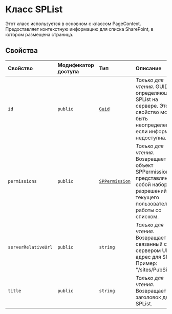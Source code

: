# <a name="splist-class"></a>Класс SPList







Этот класс используется в основном с классом PageContext. Предоставляет контекстную информацию для списка SharePoint, в котором размещена страница.



## <a name="properties"></a>Свойства

| Свойство     | Модификатор доступа | Тип | Описание|
|:-------------|:----|:-------|:-----------|
|`id`     | `public` | [`Guid`](../sp-core-library/guid.md) | _Только для чтения._ GUID, определяющий SPList на сервере. Это свойство может быть неопределенным, если информация недоступна. |
|`permissions`     | `public` | [`SPPermission`](../sp-page-context/sppermission.md) | _Только для чтения._ Возвращает объект SPPermission, представляющий собой набор разрешений текущего пользователя для работы со списком. |
|`serverRelativeUrl`     | `public` | `string` | _Только для чтения._ Возвращает связанный с сервером URL-адрес для SPList. Пример: "/sites/PubSite". |
|`title`     | `public` | `string` | _Только для чтения._ Возвращает заголовок для SPList. |







